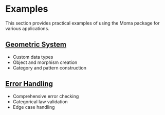 # Examples

This section provides practical examples of using the Moma package for various applications.

## [Geometric System](geometric_system.md)
   - Custom data types
   - Object and morphism creation
   - Category and pattern construction

## [Error Handling](error_handling.md)
   - Comprehensive error checking
   - Categorical law validation
   - Edge case handling
